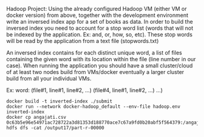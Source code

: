 Hadoop Project: Using the already configured Hadoop VM (either VM or docker version) from above, 
together with the development environment write an inversed index app for
a set of books as data. 
In order to build the inversed index you need to account for a stop word list
(words that will not be indexed by the application. Ex: and, or, how, so, etc).
These stop words will be read by the application from a text file (stopwords.txt)

An inversed index contains for each distinct unique word, 
a list of files containing the given word with its location within the file
(line number in our case). When running the application you should have a small
cluster/cloud of at least two nodes build from VMs/docker eventually a 
larger cluster build from all your individual VMs.

Ex: word: (file#1, line#1, line#2, ...) (file#4, line#1, line#2, ...) ...)



```
docker build -t inverted-index ./submit
docker run --network docker-hadoop_default --env-file hadoop.env inverted-index
docker cp angajati.csv 0c63b5e96e54971ac728722a3d81353d188770ace7c67a9fd0b20abf5f564379:/angajati.csv
hdfs dfs -cat /output17/part-r-00000
```